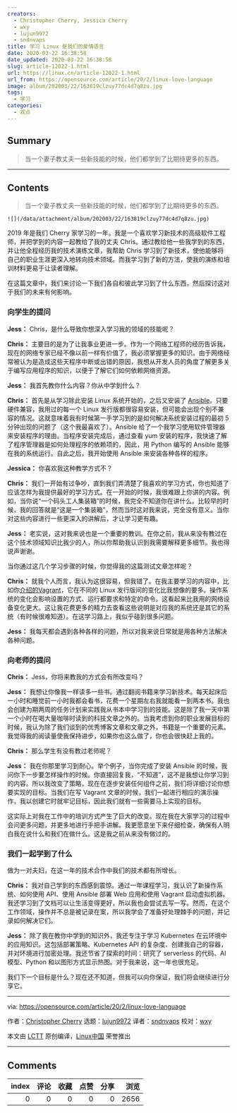 ```yaml
---
creators:
  - Christopher Cherry, Jessica Cherry
  - wxy
  - lujun9972
  - sndnvaps
title: 学习 Linux 是我们的爱情语言
date: 2020-03-22 16:38:58
date_updated: 2020-03-22 16:38:58
slug: article-12022-1.html
url: https://linux.cn/article-12022-1.html
url_from: https://opensource.com/article/20/2/linux-love-language
image: album/202003/22/163819clzuy77dc4d7q8zu.jpg
tags:
  - 学习
categories:
  - 观点
---
```


## Summary

> 当一个妻子教丈夫一些新技能的时候，他们都学到了比期待更多的东西。

***

<!-- more -->

## Contents

> 
> 当一个妻子教丈夫一些新技能的时候，他们都学到了比期待更多的东西。
> 
> 
> 

`![](/data/attachment/album/202003/22/163819clzuy77dc4d7q8zu.jpg)`

2019 年是我们 Cherry 家学习的一年。我是一个喜欢学习新技术的高级软件工程师，并把学到的内容一起教给了我的丈夫 Chris。通过教给他一些我学到的东西，并让他全程经历我的技术演练文章，我帮助 Chris 学习到了新技术，使他能够将自己的职业生涯更深入地转向技术领域。而我学习到了新的方法，使我的演练和培训材料更易于让读者理解。

在这篇文章中，我们来讨论一下我们各自和彼此学习到了什么东西，然后探讨这对于我们的未来有何影响。

### 向学生的提问

**Jess：** Chris，是什么导致你想深入学习我的领域的技能呢？

**Chris：** 主要目的是为了让我事业更进一步。作为一个网络工程师的经历告诉我，现在的网络专家已经不像以前一样有价值了，我必须掌握更多的知识。由于网络经常被认为是造成这些天程序中断或出错的原因，我想从开发人员的角度了解更多关于编写应用程序的知识，以便于了解它们如何依赖网络资源。

**Jess：** 我首先教你什么内容？你从中学到什么？

**Chris：** 首先是从学习除此安装 Linux 系统开始的，之后又安装了 [Ansible](https://opensource.com/resources/what-ansible)。只要硬件兼容，我用过的每一个 Linux 发行版都很容易安装，但可能会出现个别不兼容的情况。这就意味着我有时候第一手学习到的是如何解决系统安装过程的最初 5 分钟出现的问题了（这个我最喜欢了）。Ansible 给了一个我学习使用软件管理器来安装程序的理由。当程序安装完成后，通过查看 yum 安装的程序，我快速了解了程序管理器是如何处理程序的依赖项的，因此，用 Python 编写的 Ansible 能够在我的系统运行。自此之后，我开始使用 Ansible 来安装各种各样的程序。

**Jessica：** 你喜欢我这种教学方式不？

**Chris：** 我们一开始有过争吵，直到我们弄清楚了我喜欢的学习方式，你也知道了应该怎样为我提供最好的学习方式。在一开始的时候，我很难跟上你讲的内容。例如，当你说“一个码头工人集装箱”的时候，我完全不知道你在讲什么。比较早的时候，我的回答就是“这是一个集装箱”，然而当时这对我来说，完全没有意义。当你对这些内容进行一些更深入的讲解后，才让学习更有趣。

**Jess：** 老实说，这对我来说也是一个重要的教训。在你之前，我从来没有教过在这个技术领域知识比我少的人，所以你帮助我认识到我需要解释更多细节。我也得说声谢谢。

当你通过这几个学习步骤的时候，你觉得我的这篇测试文章怎样呢？

**Chris：** 就我个人而言，我认为这很容易，但我错了。在我主要学习的内容中，比如你[介绍的Vagrant](https://opensource.com/resources/vagrant)，它在不同的 Linux 发行版间的变化比我想像的要多。操作系统的变化会影响设置的方式、运行都要求和特定的命令。这看起来比我用的网络设备变化更大。这让我花费更多的精力去查看这些说明是对应我的系统还是其它的系统（有时候很难知道）。在这学习路上，我似乎碰到很多问题。

**Jess：** 我每天都会遇到各种各样的问题，所以对我来说日常就是用各种方法解决各种问题。

### 向老师的提问

**Chris：** Jess，你将来教我的方式会有所改变吗？

**Jess：** 我想让你像我一样读多一些书。通过翻阅书籍来学习新技术。每天起床后一小时和睡觉前一小时我都会看书，花费一个星期左右我就能看一到两本书。我也会创建为期两周的任务计划来实践我从书本中学习到的技能。这是除了我一天中第一个小时在喝大量咖啡时读到的科技文章之外的。当我考虑到你的职业发展目标的时候，我认为除了我们谈到的优秀博客文章和文章之外，书籍是一个重要的元素。我觉得我的阅读量使我保持进步，如果你也这么做了，你也会很快赶上我的。

**Chris：** 那么学生有没有教过老师呢？

**Jess：** 我在你那里学习到耐心。举个例子，当你完成了安装 Ansible 的时候，我问你下一步要怎样操作的时候。你直接回复我，“不知道”，这不是我想让你学习到的内容。所以我改变了策略，现在在逐步安装任何组件之前，我们将详细讨论你想要实现的目标。当我们在写 Vagrant 文章的时候，我们一起进行相应的演示操作，我以创建它时就牢记目标，因此我们就有一些需要马上实现的目标。

这实际上对我在工作中的培训方式产生了巨大的改变。现在我在大家学习的过程中会问更多问题，并更多地进行手把手讲解。我更愿意坐下来仔细检查，确保有人明白我在说什么和我们在做什么。这是我之前从来没有做过的。

### 我们一起学到了什么

做为一对夫妇，在这一年的技术合作中我们的技术都有所增长。

**Chris：** 我对自己学到的东西感到震惊。通过一年课程学习，我认识了新操作系统、如何使用 API、使用 Ansible 部署 Web 应用和使用 Vagrant 启动虚拟机器。我还学习到了文档可以让生活变得更好，所以我也会尝试去写一写。然而，在这个工作领域，操作并不总是被记录在案，所以我学会了准备好处理棘手的问题，并记录如何解决它们。

**Jess：** 除了我在教你中学到的知识外，我还专注于学习 Kubernetes 在云环境中的应用知识。这包括部署策略、Kubernetes API 的复杂度、创建我自己的容器，并对环境进行加密处理。我还节省了探索的时间：研究了 serverless 的代码、AI 模型、Python 和以图形方式显示热图。对于我来说，这一年也很充足。

我们下一个目标是什么？现在还不知道，但我可以向你保证，我们将会继续进行分享它。

---

via: <https://opensource.com/article/20/2/linux-love-language>

作者：[Christopher Cherry](https://opensource.com/users/chcherry) 选题：[lujun9972](https://github.com/lujun9972) 译者：[sndnvaps](https://github.com/sndnvaps) 校对：[wxy](https://github.com/wxy)

本文由 [LCTT](https://github.com/LCTT/TranslateProject) 原创编译，[Linux中国](https://linux.cn/) 荣誉推出

***

## Comments


|   index |   评论 |   收藏 |   点赞 |   分享 |   浏览 |
|--------:|-------:|-------:|-------:|-------:|-------:|
|       0 |      0 |      0 |      0 |      0 |   2656 |

